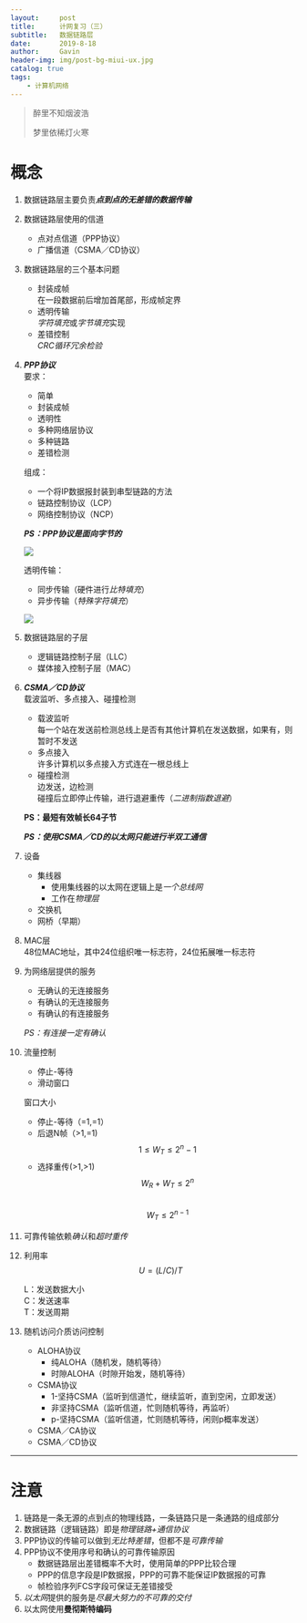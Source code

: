 ```yaml
---
layout:     post
title:      计网复习（三）
subtitle:   数据链路层
date:       2019-8-18
author:     Gavin
header-img: img/post-bg-miui-ux.jpg
catalog: true
tags:
    - 计算机网络
---
```


> 醉里不知烟波浩
> 
> 梦里依稀灯火寒

# 概念

1. 数据链路层主要负责***点到点的无差错的数据传输***
2. 数据链路层使用的信道
	+ 点对点信道（PPP协议）
	+ 广播信道（CSMA／CD协议）
3. 数据链路层的三个基本问题
	+ 封装成帧  
		在一段数据前后增加首尾部，形成帧定界
	+ 透明传输  
		*字符填充*或*字节填充*实现
	+ 差错控制  
		*CRC循环冗余检验*
4. ***PPP协议***  
	要求：
	
	+ 简单
	+ 封装成帧
	+ 透明性
	+ 多种网络层协议
	+ 多种链路
	+ 差错检测

	组成：
	
	+ 一个将IP数据报封装到串型链路的方法
	+ 链路控制协议（LCP）
	+ 网络控制协议（NCP）

	***PS：PPP协议是面向字节的***

	![](http://45.32.68.50/large/006tNc79ly1g6440ap1pij30im056wf6.jpg)
	
	透明传输：
	
	+ 同步传输（硬件进行*比特填充*）
	+ 异步传输（*特殊字符填充*）
	
	![](http://45.32.68.50/large/006tNc79ly1g6446hcpn7j30j90c4q5w.jpg)  
	
5. 数据链路层的子层
	+ 逻辑链路控制子层（LLC）
	+ 媒体接入控制子层（MAC）
6. ***CSMA／CD协议***  
	载波监听、多点接入、碰撞检测  
	
	+ 载波监听  
		每一个站在发送前检测总线上是否有其他计算机在发送数据，如果有，则暂时不发送
	+ 多点接入  
		许多计算机以多点接入方式连在一根总线上
	+ 碰撞检测  
		边发送，边检测  
		碰撞后立即停止传输，进行退避重传（*二进制指数退避*）
		
	**PS：最短有效帧长64子节**
	
	***PS：使用CSMA／CD的以太网只能进行半双工通信***
7. 设备
	+ 集线器
		+ 使用集线器的以太网在逻辑上是*一个总线网*
		+ 工作在*物理层*
	+ 交换机
	+ 网桥（早期）
8. MAC层  
	48位MAC地址，其中24位组织唯一标志符，24位拓展唯一标志符
9. 为网络层提供的服务
	+ 无确认的无连接服务
	+ 有确认的无连接服务
	+ 有确认的有连接服务
	
	*PS：有连接一定有确认*

10. 流量控制
	+ 停止-等待
	+ 滑动窗口
	
	窗口大小
	
	+ 停止-等待（=1,=1）
	+ 后退N帧（>1,=1)  
		$$ 1 \leq W_T \leq 2^n-1 $$
	+ 选择重传(>1,>1)  
		$$ W_R + W_T \leq 2^n $$  
		$$ W_T \leq 2^{n-1} $$
11. 可靠传输依赖*确认*和*超时重传*
12. 利用率  
	$$ U = (L/C)/T $$
	
	L：发送数据大小  
	C：发送速率  
	T：发送周期
13. 随机访问介质访问控制
	+ ALOHA协议
		+ 纯ALOHA（随机发，随机等待）
		+ 时隙ALOHA（时隙开始发，随机等待）
	+ CSMA协议
		+ 1-坚持CSMA（监听到信道忙，继续监听，直到空闲，立即发送）
		+ 非坚持CSMA（监听信道，忙则随机等待，再监听）
		+ p-坚持CSMA（监听信道，忙则随机等待，闲则p概率发送）
	+ CSMA／CA协议
	+ CSMA／CD协议

---

# 注意

1. 链路是一条无源的点到点的物理线路，一条链路只是一条通路的组成部分
2. 数据链路（逻辑链路）即是*物理链路+通信协议*
3. PPP协议的传输可以做到*无比特差错*，但都不是*可靠传输*
4. PPP协议不使用序号和确认的可靠传输原因
	+ 数据链路层出差错概率不大时，使用简单的PPP比较合理
	+ PPP的信息字段是IP数据报，PPP的可靠不能保证IP数据报的可靠
	+ 帧检验序列FCS字段可保证无差错接受
5. *以太网*提供的服务是*尽最大努力的不可靠的交付*
6. 以太网使用**曼彻斯特编码**